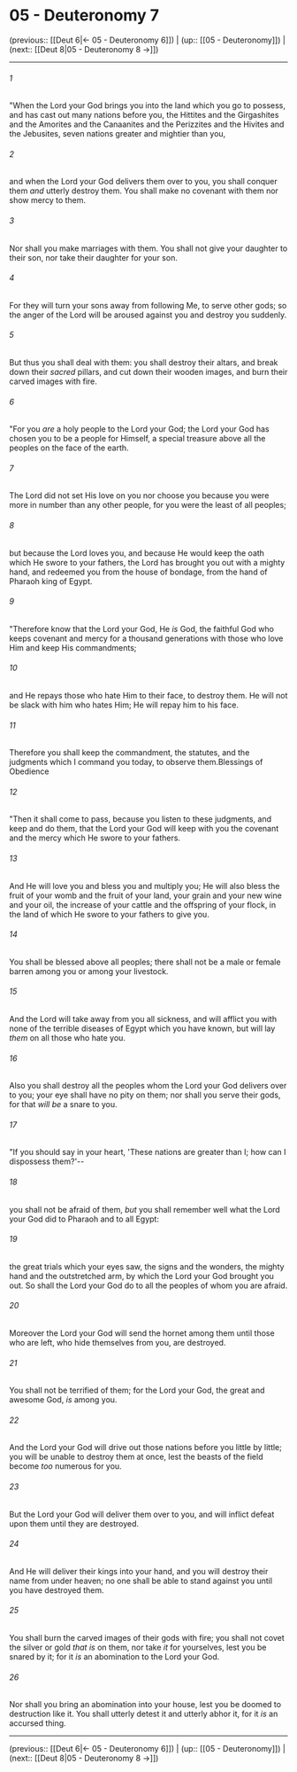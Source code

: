 # 05 - Deuteronomy 7

(previous:: [[Deut 6|← 05 - Deuteronomy 6]]) | (up:: [[05 - Deuteronomy]]) | (next:: [[Deut 8|05 - Deuteronomy 8 →]])

***


###### 1 
"When the Lord your God brings you into the land which you go to possess, and has cast out many nations before you, the Hittites and the Girgashites and the Amorites and the Canaanites and the Perizzites and the Hivites and the Jebusites, seven nations greater and mightier than you, 

###### 2 
and when the Lord your God delivers them over to you, you shall conquer them _and_ utterly destroy them. You shall make no covenant with them nor show mercy to them. 

###### 3 
Nor shall you make marriages with them. You shall not give your daughter to their son, nor take their daughter for your son. 

###### 4 
For they will turn your sons away from following Me, to serve other gods; so the anger of the Lord will be aroused against you and destroy you suddenly. 

###### 5 
But thus you shall deal with them: you shall destroy their altars, and break down their _sacred_ pillars, and cut down their wooden images, and burn their carved images with fire. 

###### 6 
"For you _are_ a holy people to the Lord your God; the Lord your God has chosen you to be a people for Himself, a special treasure above all the peoples on the face of the earth. 

###### 7 
The Lord did not set His love on you nor choose you because you were more in number than any other people, for you were the least of all peoples; 

###### 8 
but because the Lord loves you, and because He would keep the oath which He swore to your fathers, the Lord has brought you out with a mighty hand, and redeemed you from the house of bondage, from the hand of Pharaoh king of Egypt. 

###### 9 
"Therefore know that the Lord your God, He _is_ God, the faithful God who keeps covenant and mercy for a thousand generations with those who love Him and keep His commandments; 

###### 10 
and He repays those who hate Him to their face, to destroy them. He will not be slack with him who hates Him; He will repay him to his face. 

###### 11 
Therefore you shall keep the commandment, the statutes, and the judgments which I command you today, to observe them.Blessings of Obedience 

###### 12 
"Then it shall come to pass, because you listen to these judgments, and keep and do them, that the Lord your God will keep with you the covenant and the mercy which He swore to your fathers. 

###### 13 
And He will love you and bless you and multiply you; He will also bless the fruit of your womb and the fruit of your land, your grain and your new wine and your oil, the increase of your cattle and the offspring of your flock, in the land of which He swore to your fathers to give you. 

###### 14 
You shall be blessed above all peoples; there shall not be a male or female barren among you or among your livestock. 

###### 15 
And the Lord will take away from you all sickness, and will afflict you with none of the terrible diseases of Egypt which you have known, but will lay _them_ on all those who hate you. 

###### 16 
Also you shall destroy all the peoples whom the Lord your God delivers over to you; your eye shall have no pity on them; nor shall you serve their gods, for that _will_ _be_ a snare to you. 

###### 17 
"If you should say in your heart, 'These nations are greater than I; how can I dispossess them?'-- 

###### 18 
you shall not be afraid of them, _but_ you shall remember well what the Lord your God did to Pharaoh and to all Egypt: 

###### 19 
the great trials which your eyes saw, the signs and the wonders, the mighty hand and the outstretched arm, by which the Lord your God brought you out. So shall the Lord your God do to all the peoples of whom you are afraid. 

###### 20 
Moreover the Lord your God will send the hornet among them until those who are left, who hide themselves from you, are destroyed. 

###### 21 
You shall not be terrified of them; for the Lord your God, the great and awesome God, _is_ among you. 

###### 22 
And the Lord your God will drive out those nations before you little by little; you will be unable to destroy them at once, lest the beasts of the field become _too_ numerous for you. 

###### 23 
But the Lord your God will deliver them over to you, and will inflict defeat upon them until they are destroyed. 

###### 24 
And He will deliver their kings into your hand, and you will destroy their name from under heaven; no one shall be able to stand against you until you have destroyed them. 

###### 25 
You shall burn the carved images of their gods with fire; you shall not covet the silver or gold _that is_ on them, nor take _it_ for yourselves, lest you be snared by it; for it _is_ an abomination to the Lord your God. 

###### 26 
Nor shall you bring an abomination into your house, lest you be doomed to destruction like it. You shall utterly detest it and utterly abhor it, for it _is_ an accursed thing.

***

(previous:: [[Deut 6|← 05 - Deuteronomy 6]]) | (up:: [[05 - Deuteronomy]]) | (next:: [[Deut 8|05 - Deuteronomy 8 →]])
